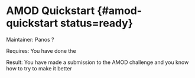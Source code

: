 # AMOD Quickstart {#amod-quickstart status=ready}

Maintainer: Panos ?

<div class='requirements' markdown='1'>

Requires: You have done the [](#quickstart-preliminaries)

Result: You have made a submission to the AMOD challenge and you know how to try to make it better
</div>

